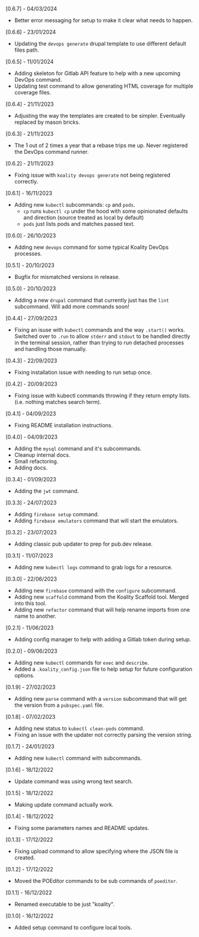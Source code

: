 [0.6.7] - 04/03/2024
* Better error messaging for setup to make it clear what needs to happen.

[0.6.6] - 23/01/2024
* Updating the `devops generate` drupal template to use different default files path.

[0.6.5] - 11/01/2024
* Adding skeleton for Gitlab API feature to help with a new upcoming DevOps command.
* Updating test command to allow generating HTML coverage for multiple coverage files.

[0.6.4] - 21/11/2023
* Adjusting the way the templates are created to be simpler. Eventually replaced by mason bricks.

[0.6.3] - 21/11/2023
* The 1 out of 2 times a year that a rebase trips me up. Never registered the DevOps command runner.

[0.6.2] - 21/11/2023
* Fixing issue with `koality devops generate` not being registered correctly.

[0.6.1] - 16/11/2023
* Adding new `kubectl` subcommands: `cp` and `pods`.
  - `cp` runs `kubectl cp` under the hood with some opinionated defaults and direction (source treated as local by default)
  - `pods` just lists pods and matches passed text.

[0.6.0] - 26/10/2023
* Adding new `devops` command for some typical Koality DevOps processes.

[0.5.1] - 20/10/2023
* Bugfix for mismatched versions in release.

[0.5.0] - 20/10/2023
* Adding a new `drupal` command that currently just has the `lint` subcommand. Will add more commands soon!

[0.4.4] - 27/09/2023
* Fixing an isuse with `kubectl` commands and the way `.start()` works. Switched over to `.run` to allow `stderr` and `stdout` to be handled directly in the terminal session, rather than trying to run detached processes and handling those manually.

[0.4.3] - 22/09/2023
* Fixing installation issue with needing to run setup once.

[0.4.2] - 20/09/2023
* Fixing issue with kubectl commands throwing if they return empty lists. (i.e. nothing matches search term).

[0.4.1] - 04/09/2023
* Fixing README installation instructions.

[0.4.0] - 04/09/2023
* Adding the `mysql` command and it's subcommands.
* Cleanup internal docs.
* Small refactoring.
* Adding docs.

[0.3.4] - 01/09/2023
* Adding the `jwt` command.

[0.3.3] - 24/07/2023
* Adding `firebase setup` command.
* Adding `firebase emulators` command that will start the emulators.

[0.3.2] - 23/07/2023
* Adding classic pub updater to prep for pub.dev release.

[0.3.1] - 11/07/2023
* Adding new `kubectl logs` command to grab logs for a resource.

[0.3.0] - 22/06/2023
* Adding new `firebase` command with the `configure` subcommand.
* Adding new `scaffold` command from the Koality Scaffold tool. Merged into this tool.
* Adding new `refactor` command that will help rename imports from one name to another.

[0.2.1] - 11/06/2023
* Adding config manager to help with adding a Gitlab token during setup.

[0.2.0] - 09/06/2023
* Adding new `kubectl` commands for `exec` and `describe`.
* Added a `.koality_config.json` file to help setup for future configuration options.

[0.1.9] - 27/02/2023

* Adding new `parse` command with a `version` subcommand that will get the version
from a `pubspec.yaml` file.

[0.1.8] - 07/02/2023

* Adding new status to `kubectl clean-pods` command.
* Fixing an issue with the updater not correctly parsing the version string.

[0.1.7] - 24/01/2023

* Adding new `kubectl` command with subcommands.

[0.1.6] - 18/12/2022

* Update command was using wrong text search.

[0.1.5] - 18/12/2022

* Making update command actually work.

[0.1.4] - 18/12/2022

* Fixing some parameters names and README updates.

[0.1.3] - 17/12/2022

* Fixing upload command to allow specifying where the JSON file is created.

[0.1.2] - 17/12/2022

* Moved the POEditor commands to be sub commands of `poeditor`.

[0.1.1] - 16/12/2022

* Renamed executable to be just "koality".

[0.1.0] - 16/12/2022

* Added setup command to configure local tools.
